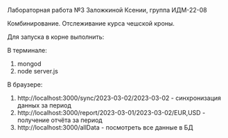 Лабораторная работа №3 Заложкиной Ксении, группа ИДМ-22-08

Комбинирование. Отслеживание курса чешской кроны.

Для запуска в корне выполнить:

В терминале:
1. mongod
2. node server.js

В браузере:
1) http://localhost:3000/sync/2023-03-02/2023-03-02 - синхронизация данных за период
2) http://localhost:3000/report/2023-03-01/2023-03-02/EUR,USD - получение отчёта за период
3) http://localhost:3000/allData - посмотреть все данные в БД
